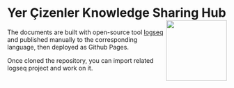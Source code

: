 # Yer Çizenler Knowledge Sharing Hub <a href='https://yercizenler.org'><img src='https://yercizenler.org/wp-content/uploads/2018/09/yer-cizenlerlogo.png' align="right" height="139" /></a>

The documents are built with open-source tool [logseq](https://logseq.com/) and published manually to the corresponding language, then deployed as Github Pages.

Once cloned the repository, you can import related logseq project and work on it.
